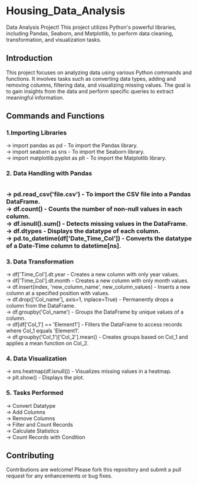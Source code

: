 # Housing_Data_Analysis
Data Analysis Project! This project utilizes Python's powerful libraries, including Pandas, Seaborn, and Matplotlib, to perform data cleaning, transformation, and visualization tasks.


<h2>Introduction</h2>
This project focuses on analyzing data using various Python commands and functions. It involves tasks such as converting data types, adding and removing columns, filtering data, and visualizing missing values. The goal is to gain insights from the data and perform specific queries to extract meaningful information.


<h2>Commands and Functions</h2>
<h3>1.Importing Libraries<br /></h3>

-> import pandas as pd - To import the Pandas library.<br />
-> import seaborn as sns - To import the Seaborn library.<br />
-> import matplotlib.pyplot as plt - To import the Matplotlib library.


<h3>2. Data Handling with Pandas<br /</h3><br />

-> pd.read_csv('file.csv') - To import the CSV file into a Pandas DataFrame.<br />
-> df.count() - Counts the number of non-null values in each column.<br />
-> df.isnull().sum() - Detects missing values in the DataFrame.<br />
-> df.dtypes - Displays the datatype of each column.<br />
-> pd.to_datetime(df['Date_Time_Col']) - Converts the datatype of a Date-Time column to datetime[ns].


<h3>3. Data Transformation<br /></h3>

-> df['Time_Col'].dt.year - Creates a new column with only year values.<br />
-> df['Time_Col'].dt.month - Creates a new column with only month values.<br />
-> df.insert(index, 'new_column_name', new_column_values) - Inserts a new column at a specified position with values.<br />
-> df.drop(['Col_name'], axis=1, inplace=True) - Permanently drops a column from the DataFrame.<br />
-> df.groupby('Col_name') - Groups the DataFrame by unique values of a column.<br />
-> df[df['Col_1'] == 'Element1'] - Filters the DataFrame to access records where Col_1 equals 'Element1'.<br />
-> df.groupby('Col_1')['Col_2'].mean() - Creates groups based on Col_1 and applies a mean function on Col_2.


<h3>4. Data Visualization<br /></h3>

-> sns.heatmap(df.isnull()) - Visualizes missing values in a heatmap.<br />
-> plt.show() - Displays the plot.


<h3>5. Tasks Performed</h3>
-> Convert Datatype<br />
-> Add Columns<br />
-> Remove Columns<br />
-> Filter and Count Records<br />
-> Calculate Statistics<br />
-> Count Records with Condition<br />


<h2>Contributing</h2>
Contributions are welcome! Please fork this repository and submit a pull request for any enhancements or bug fixes.
